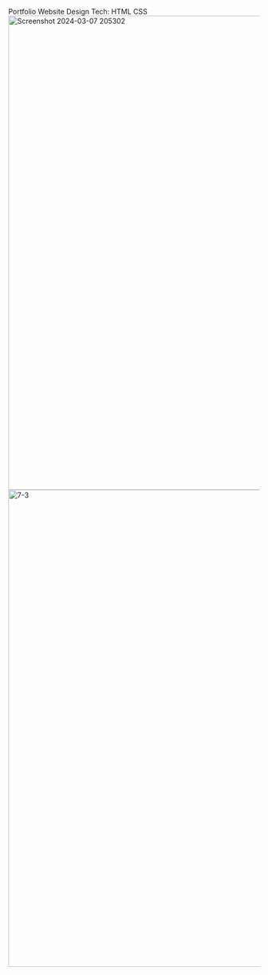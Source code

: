 Portfolio Website Design
Tech: HTML CSS
<img width="950" alt="Screenshot 2024-03-07 205302" src="https://github.com/kushwaha06/Homepage-design/assets/64676583/b0967476-0f69-4481-9fda-a0bd30198ac1">
<img width="956" alt="7-3" src="https://github.com/kushwaha06/Homepage-design/assets/64676583/2a4039de-bdb9-4713-af88-6768903ae7a3">
